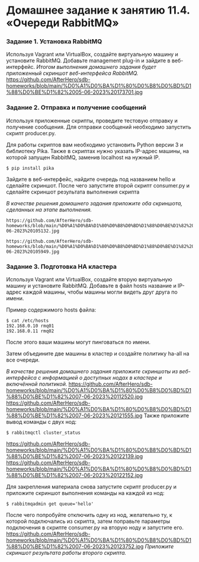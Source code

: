# Домашнее задание к занятию 11.4. «Очереди RabbitMQ»
### Задание 1. Установка RabbitMQ

Используя Vagrant или VirtualBox, создайте виртуальную машину и установите RabbitMQ.
Добавьте management plug-in и зайдите в веб-интерфейс.
*Итогом выполнения домашнего задания будет приложенный скриншот веб-интерфейса RabbitMQ.*
https://github.com/AfterHero/sdb-homeworks/blob/main/%D0%A1%D0%BA%D1%80%D0%B8%D0%BD%D1%88%D0%BE%D1%82%2005-06-2023%20173701.jpg


### Задание 2. Отправка и получение сообщений

Используя приложенные скрипты, проведите тестовую отправку и получение сообщения.
Для отправки сообщений необходимо запустить скрипт producer.py.

Для работы скриптов вам необходимо установить Python версии 3 и библиотеку Pika.
Также в скриптах нужно указать IP-адрес машины, на которой запущен RabbitMQ, заменив localhost на нужный IP.

```shell script
$ pip install pika
```
Зайдите в веб-интерфейс, найдите очередь под названием hello и сделайте скриншот.
После чего запустите второй скрипт consumer.py и сделайте скриншот результата выполнения скрипта

*В качестве решения домашнего задания приложите оба скриншота, сделанных на этапе выполнения.*
```
https://github.com/AfterHero/sdb-homeworks/blob/main/%D0%A1%D0%BA%D1%80%D0%B8%D0%BD%D1%88%D0%BE%D1%82%2007-06-2023%20105132.jpg
```
```
https://github.com/AfterHero/sdb-homeworks/blob/main/%D0%A1%D0%BA%D1%80%D0%B8%D0%BD%D1%88%D0%BE%D1%82%2007-06-2023%20105949.jpg
```

### Задание 3. Подготовка HA кластера

Используя Vagrant или VirtualBox, создайте вторую виртуальную машину и установите RabbitMQ.
Добавьте в файл hosts название и IP-адрес каждой машины, чтобы машины могли видеть друг друга по имени.

Пример содержимого hosts файла:
```shell script
$ cat /etc/hosts
192.168.0.10 rmq01
192.168.0.11 rmq02
```
После этого ваши машины могут пинговаться по имени.

Затем объедините две машины в кластер и создайте политику ha-all на все очереди.

*В качестве решения домашнего задания приложите скриншоты из веб-интерфейса с информацией о доступных нодах в кластере и включённой политикой.*
https://github.com/AfterHero/sdb-homeworks/blob/main/%D0%A1%D0%BA%D1%80%D0%B8%D0%BD%D1%88%D0%BE%D1%82%2007-06-2023%20112520.jpg
https://github.com/AfterHero/sdb-homeworks/blob/main/%D0%A1%D0%BA%D1%80%D0%B8%D0%BD%D1%88%D0%BE%D1%82%2007-06-2023%20121555.jpg
Также приложите вывод команды с двух нод:

```shell script
$ rabbitmqctl cluster_status
```
https://github.com/AfterHero/sdb-homeworks/blob/main/%D0%A1%D0%BA%D1%80%D0%B8%D0%BD%D1%88%D0%BE%D1%82%2007-06-2023%20122139.jpg
https://github.com/AfterHero/sdb-homeworks/blob/main/%D0%A1%D0%BA%D1%80%D0%B8%D0%BD%D1%88%D0%BE%D1%82%2007-06-2023%20122152.jpg

Для закрепления материала снова запустите скрипт producer.py и приложите скриншот выполнения команды на каждой из нод:

```shell script
$ rabbitmqadmin get queue='hello'
```

После чего попробуйте отключить одну из нод, желательно ту, к которой подключались из скрипта, затем поправьте параметры подключения в скрипте consumer.py на вторую ноду и запустите его.
https://github.com/AfterHero/sdb-homeworks/blob/main/%D0%A1%D0%BA%D1%80%D0%B8%D0%BD%D1%88%D0%BE%D1%82%2007-06-2023%20123752.jpg
*Приложите скриншот результата работы второго скрипта.*
